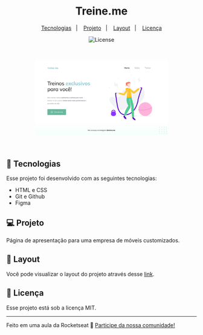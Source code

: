 <h1 align="center"> Treine.me </h1>

<p align="center">
  <a href="#-tecnologias">Tecnologias</a>&nbsp;&nbsp;&nbsp;|&nbsp;&nbsp;&nbsp;
  <a href="#-projeto">Projeto</a>&nbsp;&nbsp;&nbsp;|&nbsp;&nbsp;&nbsp;
  <a href="#-layout">Layout</a>&nbsp;&nbsp;&nbsp;|&nbsp;&nbsp;&nbsp;
  <a href="#memo-licença">Licença</a>
</p>

<p align="center">
  <img alt="License" src="https://img.shields.io/static/v1?label=license&message=MIT&color=49AA26&labelColor=000000">
</p>

<br>

<p align="center">
  <img alt="Treine.me" src=".github/preview.png" width="70%">
</p>

<br>

## 🚀 Tecnologias

Esse projeto foi desenvolvido com as seguintes tecnologias:

- HTML e CSS
- Git e Github
- Figma

## 💻 Projeto

Página de apresentação para uma empresa de móveis customizados.

## 🔖 Layout

Você pode visualizar o layout do projeto através desse [link](https://www.figma.com/file/UGpaE32PeFTaZhBHIskcpk/Explorer-Projeto-02-Copy?fuid=1286420659392468376).

## :memo: Licença

Esse projeto está sob a licença MIT.

---

Feito em uma aula da Rocketseat :wave: [Participe da nossa comunidade!](https://discord.gg/rocketseat)


